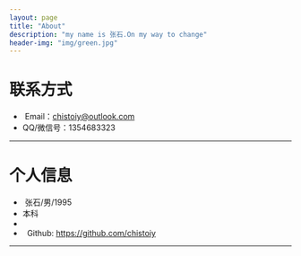 ```yaml
---
layout: page
title: "About"
description: "my name is 张石.On my way to change"
header-img: "img/green.jpg"
---
```





# 联系方式

*  Email：chistoiy@outlook.com
*   QQ/微信号：1354683323

* * *

# 个人信息

*  张石/男/1995
*   本科 
*   
*   Github: <https://github.com/chistoiy>


* * *

